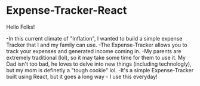 # Expense-Tracker-React
Hello Folks! 

-In this current climate of "Inflation", I wanted to build a simple expense Tracker that I and my family can use. 
-The Expense-Tracker allows you to track your expenses and generated income coming in. 
-My parents are extremely traditional (lol), so it may take some time for them to use it. My Dad isn't too bad, he loves to delve into new things (including technologly), but my mom is definetly a "tough cookie" lol. 
-It's a simple Expense-Tracker built using React, but it goes a long way - I use this everyday! 